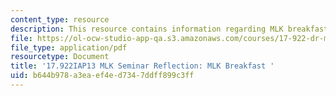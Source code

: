 ```yaml
---
content_type: resource
description: This resource contains information regarding MLK breakfast.
file: https://ol-ocw-studio-app-qa.s3.amazonaws.com/courses/17-922-dr-martin-luther-king-jr-iap-design-seminar-january-iap-2013/b644b978a3eaef4ed7347ddff899c3ff_MIT17_922IAP13_RefPapr1A.pdf
file_type: application/pdf
resourcetype: Document
title: '17.922IAP13 MLK Seminar Reflection: MLK Breakfast '
uid: b644b978-a3ea-ef4e-d734-7ddff899c3ff
---
```

